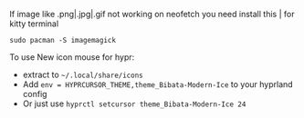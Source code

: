 If image like .png|.jpg|.gif not working on neofetch you need install this | for kitty terminal
```
sudo pacman -S imagemagick
```

To use New icon mouse for hypr:
- extract to `~/.local/share/icons`
- Add `env = HYPRCURSOR_THEME,theme_Bibata-Modern-Ice` to your hyprland config
- Or just use `hyprctl setcursor theme_Bibata-Modern-Ice 24`
